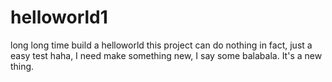 # helloworld1
long long time build a helloworld
this project can do nothing in fact, just a easy test
haha, I need make something new, I say some balabala.
It's a new thing.
